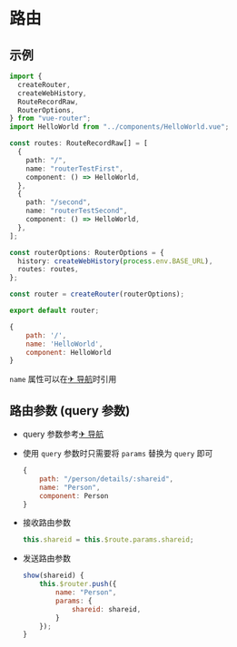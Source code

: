 # 路由

## 示例

```typescript
import {
  createRouter,
  createWebHistory,
  RouteRecordRaw,
  RouterOptions,
} from "vue-router";
import HelloWorld from "../components/HelloWorld.vue";

const routes: RouteRecordRaw[] = [
  {
    path: "/",
    name: "routerTestFirst",
    component: () => HelloWorld,
  },
  {
    path: "/second",
    name: "routerTestSecond",
    component: () => HelloWorld,
  },
];

const routerOptions: RouterOptions = {
  history: createWebHistory(process.env.BASE_URL),
  routes: routes,
};

const router = createRouter(routerOptions);

export default router;
```

```javascript
{
    path: '/',
    name: 'HelloWorld',
    component: HelloWorld
}
```

`name` 属性可以在[✈ 导航](./导航)时引用

## 路由参数 (query 参数)

- query 参数参考[✈ 导航](./导航)

- 使用 `query` 参数时只需要将 `params` 替换为 `query` 即可

  ```javascript
  {
      path: "/person/details/:shareid",
      name: "Person",
      component: Person
  }
  ```

- 接收路由参数

  ```javascript
  this.shareid = this.$route.params.shareid;
  ```

- 发送路由参数

  ```javascript
  show(shareid) {
      this.$router.push({
          name: "Person",
          params: {
              shareid: shareid,
          }
      });
  }
  ```
